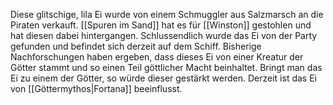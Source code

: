 Diese glitschige, lila Ei wurde von einem Schmuggler aus Salzmarsch an die Piraten verkauft. [[Spuren im Sand]] hat es für [[Winston]] gestohlen und hat diesen dabei hintergangen. Schlussendlich wurde das Ei von der Party gefunden und befindet sich derzeit auf dem Schiff. Bisherige Nachforschungen haben ergeben, dass dieses Ei von einer Kreatur der Götter stammt und so einen Teil göttlicher Macht beinhaltet. Bringt man das Ei zu einem der Götter, so würde dieser gestärkt werden. Derzeit ist das Ei von [[Göttermythos|Fortana]] beeinflusst.